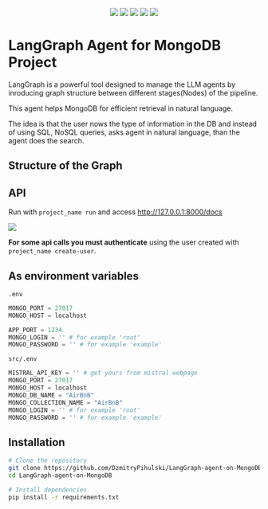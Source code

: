 <p align="center">
	<img src="https://img.shields.io/badge/python-3670A0?style=for-the-badge&logo=python&logoColor=ffdd54"/>
    <img src="https://img.shields.io/badge/langchain-1C3C3C?style=for-the-badge&logo=langchain&logoColor=white"/>
	<img src="https://img.shields.io/badge/fastapi-109989?style=for-the-badge&logo=FASTAPI&logoColor=white"/>
  <img src="https://img.shields.io/badge/MongoDB-4EA94B?style=for-the-badge&logo=mongodb&logoColor=white"/>
  <img src="https://img.shields.io/badge/Docker-2CA5E0?style=for-the-badge&logo=docker&logoColor=white"/>
</p>

# LangGraph Agent for MongoDB Project

LangGraph is a powerful tool designed to manage the LLM agents by inroducing graph structure between different stages(Nodes) of the pipeline.

This agent helps MongoDB for efficient retrieval in natural language.

The idea is that the user nows the type of information in the DB and instead of using SQL, NoSQL queries, asks agent in natural language, than the agent does the search.

## Structure of the Graph

## API

Run with `project_name run` and access http://127.0.0.1:8000/docs

![](https://raw.githubusercontent.com/rochacbruno/fastapi-project-template/master/docs/api.png)

**For some api calls you must authenticate** using the user created with `project_name create-user`.

## As environment variables

`.env`

```python
MONGO_PORT = 27017
MONGO_HOST = localhost

APP_PORT = 1234
MONGO_LOGIN = '' # for example 'root'
MONGO_PASSWORD = '' # for example 'example'
```

`src/.env`

```python
MISTRAL_API_KEY = '' # get yours from mistral webpage
MONGO_PORT = 27017
MONGO_HOST = localhost
MONGO_DB_NAME = "AirBnB"
MONGO_COLLECTION_NAME = "AirBnB"
MONGO_LOGIN = '' # for example 'root'
MONGO_PASSWORD = '' # for example 'example'
```

## Installation

```bash
# Clone the repository
git clone https://github.com/DzmitryPihulski/LangGraph-agent-on-MongoDB
cd LangGraph-agent-on-MongoDB

# Install dependencies
pip install -r requirements.txt
```
